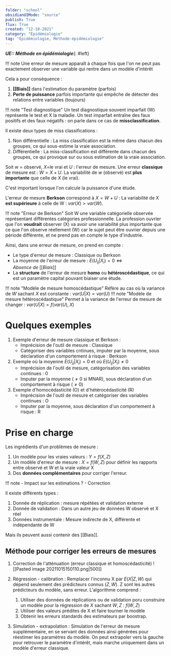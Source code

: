 ```yaml
---
folder: "school"
obsidianUIMode: "source"
publish: True
flux: True
created: "12-10-2021"
category: "Épidémiologie"
tag: "Épidémiologie, Méthode-épidémiologie"
---
```

***UE:: Méthode en épidémiologie***{: #left}  

!!! note 
	Une erreur de mesure apparaît à chaque fois que l'on ne peut pas exactement observer une variable qui rentre dans un modèle d'intérêt

Cela a pour conséquence :
1. **[[Biais]]** dans l'estimation du paramètre (parfois)
2. **Perte de puissance** parfois importante qui empêche de détecter des relations entre variables (toujours)

!!! note "Test diagnostique"
	Un test diagnostique souvent imparfait (W) représente le test et X la maladie. Un test imparfait entraîne des faux positifs et des faux négatifs : on parle dans ce cas de **missclassification**. 

Il existe deux types de miss classifications :
1. Non différentielle : La miss classification est la même dans chacun des groupes, ce qui sous-estime la vraie association.
2. Différentielle : La miss-classification est différente dans chacun des groupes, ce qui provoque sur ou sous estimation de la vraie association.

Soit $w$ = observé, $X$=le vrai et $U$ : l'erreur de mesure.
Une erreur **classique** de mesure est : $W= X+U$. La variabilité de $w$ (observé) est **plus importante** que celle de $X$ (le vrai).

C'est important lorsque l'on calcule la puissance d'une étude.

L'erreur de mesure **Berkson** correspond à $X=W+U$ : La variabilité de X **est supérieure** à celle de W : $var(X)>var(W)$.

!!! note "Erreur de Berkson"
	Soit W une variable catégorielle observée représentant différentes catégories professionnelle. La profession ouvrier que l'on **voudrait** observer (X) va avoir une variabilité plus importante que ce que l'on observe réellement (W) car le sujet peut être ouvrier depuis une période différente, et ne prend pas en compte le type d'industrie.

Ainsi, dans une erreur de mesure, on prend en compte :
- Le type d'erreur de mesure : Classique ou Berkson
- La moyenne de l'erreur de mesure : $E(U_{ij}|X_i)=0 \iff Absence\ de\ [[Biais]]$
- La **structure** de l'erreur de mesure **homo** ou **hétéroscédastique**, ce qui est un paramètre capital pouvant biaiser une étude.

!!! note "Modèle de mesure homoscédastique"
	Réfère au cas où la variance de $W$ sachant $X$ est constante : $var(U|X)=var(U)$
!!! note "Modèle de mesure hétéroscédastique"
	Permet à la variance de l'erreur de mesure de changer : $var(U|X)=f(var(U),X)$

# Quelques exemples
1. Exemple d'erreur de mesure classique et Berkson :
	- Imprécision de l'outil de mesure : Classique
	- Catégoriser des variables cntinues, imputer par la moyenne, sous déclaration d'un comportement à risque : Berkson
2. Exemple où la moyenne $E(U_{ij}|X_i)=0$ et où $E(U_{ij}|X_i)\ne0$
	- Imprécision de l'outil de mesure, catégorisation des variables continues : 0
	- Imputer par la moyenne ($\ne0$ si MNAR), sous déclaration d'un comportement à risque ($\ne0$)
3. Exemple d'homocédasticité (O) et d'hétérocédasticité (R)
	- Imprécision de l'outil de mesure et catégoriser des variables continues : O
	- Imputer par la moyenne, sous déclaration d'un comportement à risque : R

# Prise en charge
Les ingrédients d'un problèmes de mesure :
1. Un modèle pour les vraies valeurs : $Y=f(X,Z)$
2. Un modèle d'erreur de mesure : $X=f(W,Z)$ pour définir les rapports entre observé et W et la vraie valeur X
3. Des **données complémentaires** pour corriger l'erreur.

!!! note 
	- Impact sur les estimations ? 
	- Correction

Il existe différents types :
1. Donnée de réplication : mesure répétées et validation externe
2. Donnée de validation : Dans un autre jeu de données W observé et X réel
3. Données instrumentale : Mesure indirecte de X, différente et indépendante de W

Mais ils peuvent aussi contenir des [[Biais]].

## Méthode pour corriger les erreurs de mesures
1. Correction de l'atténuation (erreur classique et homoscédasticité)
![[Pasted image 20211015150110.png|500]]

2. Régression - calibration : Remplacer l'inconnu X par $E(X|Z, W)$ qui dépend seulement des prédicteurs connus $(Z, W)$. Z sont les autres prédicteurs du modèle, sans erreur. L'algorithme comprend : 
	1. Utiliser des données de réplications ou de validation poru construire un modèle pour la régression de $X$ sachant $W, Z$ : $f(W,Z)$
	2. Utiliser des valeurs prédites de X et faire tourner le modèle
	3. Obtenir les erreurs standards des estimateurs par boostrap.
3. Simulation - extrapolation : Simulation de l'erreur de mesure supplémentaire, en se servant des données ainsi générées pour réestimer les paramètres du modèle. On peut extrapoler vers la gauche pour retrouver le paramètre d'intérêt, mais marche uniquement dans un modèle d'erreur classique.